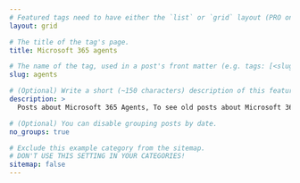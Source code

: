 ```yaml
---
# Featured tags need to have either the `list` or `grid` layout (PRO only).
layout: grid

# The title of the tag's page.
title: Microsoft 365 agents

# The name of the tag, used in a post's front matter (e.g. tags: [<slug>]).
slug: agents

# (Optional) Write a short (~150 characters) description of this featured tag.
description: >
  Posts about Microsoft 365 Agents, To see old posts about Microsoft 365 Agents, check out the [Microsoft 365 agents](https://mohamadamer.com/blog/agents) category.

# (Optional) You can disable grouping posts by date.
no_groups: true

# Exclude this example category from the sitemap.
# DON'T USE THIS SETTING IN YOUR CATEGORIES!
sitemap: false
---
```

